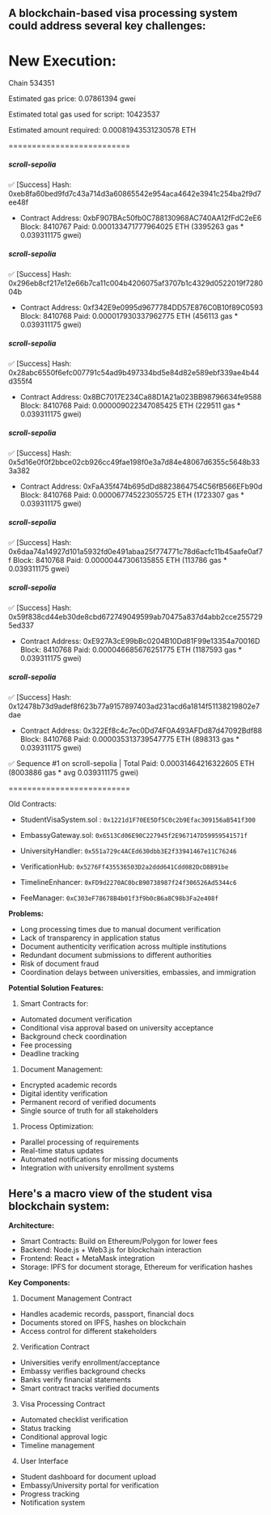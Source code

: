 ## A blockchain-based visa processing system could address several key challenges:
New Execution:
==========================

Chain 534351

Estimated gas price: 0.07861394 gwei

Estimated total gas used for script: 10423537

Estimated amount required: 0.00081943531230578 ETH

==========================

##### scroll-sepolia
✅  [Success] Hash: 0xeb8fa60bed9fd7c43a714d3a60865542e954aca4642e3941c254ba2f9d7ee48f
- Contract Address: 0xbF907BAc50fb0C788130968AC740AA12fFdC2eE6
Block: 8410767
Paid: 0.000133471777964025 ETH (3395263 gas * 0.039311175 gwei)


##### scroll-sepolia
✅  [Success] Hash: 0x296eb8cf217e12e66b7ca11c004b4206075af3707b1c4329d0522019f728004b
- Contract Address: 0xf342E9e0995d9677784DD57E876C0B10f89C0593
Block: 8410768
Paid: 0.000017930337962775 ETH (456113 gas * 0.039311175 gwei)


##### scroll-sepolia
✅  [Success] Hash: 0x28abc6550f6efc007791c54ad9b497334bd5e84d82e589ebf339ae4b44d355f4
- Contract Address: 0x8BC7017E234Ca88D1A21a023BB98796634fe9588
Block: 8410768
Paid: 0.000009022347085425 ETH (229511 gas * 0.039311175 gwei)


##### scroll-sepolia
✅  [Success] Hash: 0x5d16e0f0f2bbce02cb926cc49fae198f0e3a7d84e48067d6355c5648b333a382
- Contract Address: 0xFaA35f474b695dDd8823864754C56fB566EFb90d
Block: 8410768
Paid: 0.000067745223055725 ETH (1723307 gas * 0.039311175 gwei)


##### scroll-sepolia
✅  [Success] Hash: 0x6daa74a14927d101a5932fd0e491abaa25f774771c78d6acfc11b45aafe0af7f
Block: 8410768
Paid: 0.00000447306135855 ETH (113786 gas * 0.039311175 gwei)


##### scroll-sepolia
✅  [Success] Hash: 0x59f838cd44eb30de8cbd672749049599ab70475a837d4abb2cce2557295ed337
- Contract Address: 0xE927A3cE99bBc0204B10Dd81F99e13354a70016D
Block: 8410768
Paid: 0.000046685676251775 ETH (1187593 gas * 0.039311175 gwei)


##### scroll-sepolia
✅  [Success] Hash: 0x12478b73d9adef8f623b77a9157897403ad231acd6a1814f51138219802e7dae
- Contract Address: 0x322Ef8c4c7ec0Dd74F0A493AFDd87d47092Bdf88
Block: 8410768
Paid: 0.000035313739547775 ETH (898313 gas * 0.039311175 gwei)

✅ Sequence #1 on scroll-sepolia | Total Paid: 0.00031464216322605 ETH (8003886 gas * avg 0.039311175 gwei)
                                                                                                                                                   

==========================



Old Contracts:

- StudentVisaSystem.sol : `0x1221d1F70EE5Df5C0c2b9Efac309156aB541f300`

- EmbassyGateway.sol: `0x6513Cd06E90C227945f2E967147D59959541571f`

- UniversityHandler: `0x551a729c4ACEd630dbb3E2f33941467e11C76246`

- VerificationHub: `0x5276Ff435536503D2a2ddd641Cdd082DcD8B91be`

- TimelineEnhancer: `0xFD9d2270AC0bcB90738987f24f306526Ad5344c6`

- FeeManager: `0xC303eF78678B4b01f3f9b0cB6a8C98b3Fa2e408f`


**Problems:**
- Long processing times due to manual document verification
- Lack of transparency in application status
- Document authenticity verification across multiple institutions
- Redundant document submissions to different authorities
- Risk of document fraud
- Coordination delays between universities, embassies, and immigration

**Potential Solution Features:**
1. Smart Contracts for:
- Automated document verification
- Conditional visa approval based on university acceptance
- Background check coordination
- Fee processing
- Deadline tracking

1. Document Management:
- Encrypted academic records
- Digital identity verification
- Permanent record of verified documents
- Single source of truth for all stakeholders

1. Process Optimization:
- Parallel processing of requirements
- Real-time status updates
- Automated notifications for missing documents
- Integration with university enrollment systems

## Here's a macro view of the student visa blockchain system:

**Architecture:**
- Smart Contracts: Build on Ethereum/Polygon for lower fees
- Backend: Node.js + Web3.js for blockchain interaction
- Frontend: React + MetaMask integration
- Storage: IPFS for document storage, Ethereum for verification hashes

**Key Components:**

1. Document Management Contract
- Handles academic records, passport, financial docs
- Documents stored on IPFS, hashes on blockchain
- Access control for different stakeholders

2. Verification Contract
- Universities verify enrollment/acceptance
- Embassy verifies background checks
- Banks verify financial statements
- Smart contract tracks verified documents

3. Visa Processing Contract
- Automated checklist verification
- Status tracking
- Conditional approval logic
- Timeline management

4. User Interface
- Student dashboard for document upload
- Embassy/University portal for verification
- Progress tracking
- Notification system
